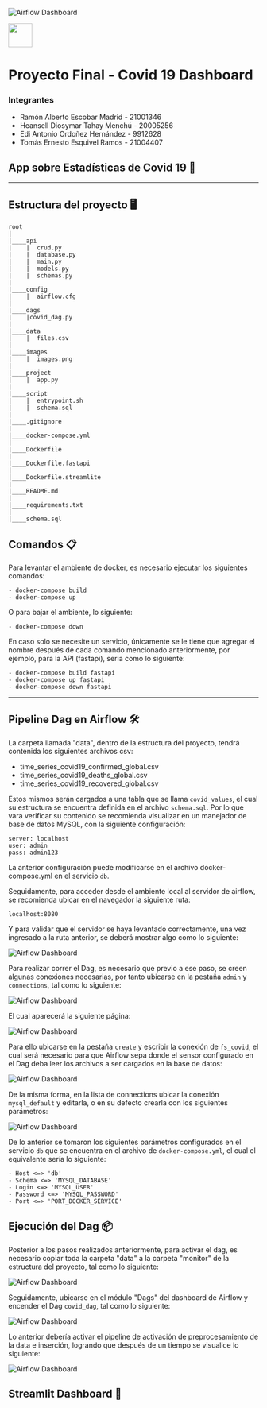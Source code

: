 ![Airflow Dashboard](./images/GalileoLogo.jpg)

<img src="https://github.com/hdtahay99/proyecto_docker_covid/images/GalileoLogo.jpg" width="48">

# Proyecto Final - Covid 19 Dashboard

### Integrantes
* Ramón Alberto Escobar Madrid - 21001346
* Heansell Diosymar Tahay Menchú - 20005256
* Edi Antonio Ordoñez Hernández - 9912628
* Tomás Ernesto Esquivel Ramos - 21004407



## App sobre Estadísticas de Covid 19 🚀

<hr/>

## Estructura del proyecto 🖥️

```
root
|
|____api
|    |  crud.py
|    |  database.py
|    |  main.py
|    |  models.py
|    |  schemas.py
|
|____config
|    |  airflow.cfg
|
|____dags
|    |covid_dag.py
|
|____data
|    |  files.csv
|
|____images
|    |  images.png
|
|____project
|    |  app.py
|
|____script
|    |  entrypoint.sh
|    |  schema.sql
|
|____.gitignore
|
|____docker-compose.yml
|
|____Dockerfile
|
|____Dockerfile.fastapi
|
|____Dockerfile.streamlite
|
|____README.md
|
|____requirements.txt
|
|____schema.sql      

```
## Comandos 📋

Para levantar el ambiente de docker, es necesario ejecutar los siguientes comandos:


```
- docker-compose build
- docker-compose up
```

O para bajar el ambiente, lo siguiente:

```
- docker-compose down
```

En caso solo se necesite un servicio, únicamente se le tiene que agregar el nombre después de cada comando mencionado anteriormente, por ejemplo, para la API (fastapi), seria como lo siguiente:

```
- docker-compose build fastapi
- docker-compose up fastapi
- docker-compose down fastapi
```

<hr/>

## Pipeline Dag en Airflow 🛠️

La carpeta llamada "data", dentro de la estructura del proyecto, tendrá contenida los siguientes archivos csv:

- time_series_covid19_confirmed_global.csv
- time_series_covid19_deaths_global.csv
- time_series_covid19_recovered_global.csv

Estos mismos serán cargados a una tabla que se llama `covid_values`, el cual su estructura se encuentra definida en el archivo `schema.sql`. Por lo que vara verificar su contenido se recomienda visualizar en un manejador de base de datos MySQL, con la siguiente configuración:

```
server: localhost
user: admin
pass: admin123
```

La anterior configuración puede modificarse en el archivo docker-compose.yml en el servicio `db`. 

Seguidamente, para acceder desde el ambiente local al servidor de airflow, se recomienda ubicar en el navegador la siguiente ruta:

```
localhost:8080
```

Y para validar que el servidor se haya levantado correctamente, una vez ingresado a la ruta anterior, se deberá mostrar algo como lo siguiente:

![Airflow Dashboard](./images/airflow-dashboard.png)

Para realizar correr el Dag, es necesario que previo a ese paso, se creen algunas conexiones necesarias, por tanto ubicarse en la pestaña `admin` y `connections`, tal como lo siguiente:

![Airflow Dashboard](./images/admin-connection.png)

El cual aparecerá la siguiente página:

![Airflow Dashboard](./images/page-connection.png)

Para ello ubicarse en la pestaña `create` y escribir la conexión de `fs_covid`, el cual será necesario para que Airflow sepa donde el sensor configurado en el Dag deba leer los archivos a ser cargados en la base de datos:

![Airflow Dashboard](./images/create-connection.png)

De la misma forma, en la lista de connections ubicar la conexión `mysql_default` y editarla, o en su defecto crearla con los siguientes parámetros:

![Airflow Dashboard](./images/mysql-connection.png)

De lo anterior se tomaron los siguientes parámetros configurados en el servicio `db` que se encuentra en el archivo de `docker-compose.yml`, el cual el equivalente sería lo siguiente:

```
- Host <=> 'db'
- Schema <=> 'MYSQL_DATABASE'
- Login <=> 'MYSQL_USER'
- Password <=> 'MYSQL_PASSWORD'
- Port <=> 'PORT_DOCKER_SERVICE'
```

## Ejecución del Dag 📦

Posterior a los pasos realizados anteriormente, para activar el dag, es necesario copiar toda la carpeta "data" a la carpeta "monitor" de la estructura del proyecto, tal como lo siguiente:

![Airflow Dashboard](./images/copy-data.png)


Seguidamente, ubicarse en el módulo "Dags" del dashboard de Airflow y encender el Dag `covid_dag`, tal como lo siguiente:

![Airflow Dashboard](./images/dag.png)

Lo anterior debería activar el pipeline de activación de preprocesamiento de la data e inserción, logrando que después de un tiempo se visualice lo siguiente:

![Airflow Dashboard](./images/on-dag.png)

## Streamlit Dashboard 📖
